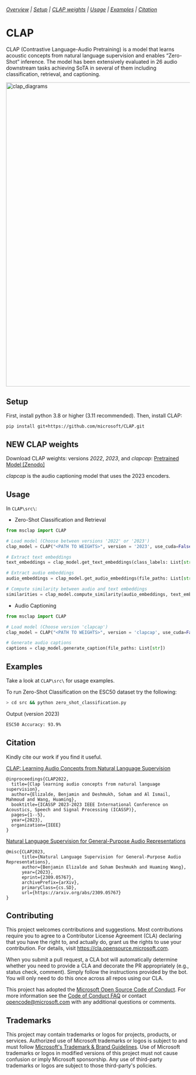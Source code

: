 ###### [Overview](#CLAP) | [Setup](#Setup) | [CLAP weights](#CLAP-weights) | [Usage](#Usage) | [Examples](#Examples) | [Citation](#Citation)

# CLAP

CLAP (Contrastive Language-Audio Pretraining) is a model that learns acoustic concepts from natural language supervision and enables “Zero-Shot” inference. The model has been extensively evaluated in 26 audio downstream tasks achieving SoTA in several of them including classification, retrieval, and captioning.

<img width="832" alt="clap_diagrams" src="https://github.com/bmartin1/CLAP/assets/26778834/c5340a09-cc0c-4e41-ad5a-61546eaa824c">

## Setup

First, install python 3.8 or higher (3.11 recommended). Then, install CLAP:

```shell
pip install git+https://github.com/microsoft/CLAP.git
```

## NEW CLAP weights
Download CLAP weights: versions _2022_, _2023_, and _clapcap_: [Pretrained Model \[Zenodo\]](https://zenodo.org/record/8378278)

_clapcap_ is the audio captioning model that uses the 2023 encoders.

## Usage

In `CLAP\src\`:

- Zero-Shot Classification and Retrieval
```python
from msclap import CLAP

# Load model (Choose between versions '2022' or '2023')
clap_model = CLAP("<PATH TO WEIGHTS>", version = '2023', use_cuda=False)

# Extract text embeddings
text_embeddings = clap_model.get_text_embeddings(class_labels: List[str])

# Extract audio embeddings
audio_embeddings = clap_model.get_audio_embeddings(file_paths: List[str])

# Compute similarity between audio and text embeddings 
similarities = clap_model.compute_similarity(audio_embeddings, text_embeddings)
```

- Audio Captioning
```python
from msclap import CLAP

# Load model (Choose version 'clapcap')
clap_model = CLAP("<PATH TO WEIGHTS>", version = 'clapcap', use_cuda=False)

# Generate audio captions
captions = clap_model.generate_caption(file_paths: List[str])
```

## Examples
Take a look at `CLAP\src\` for usage examples. 

To run Zero-Shot Classification on the ESC50 dataset try the following:

```bash
> cd src && python zero_shot_classification.py
```
Output (version 2023)
```bash
ESC50 Accuracy: 93.9%
```

## Citation

Kindly cite our work if you find it useful.

[CLAP: Learning Audio Concepts from Natural Language Supervision](https://ieeexplore.ieee.org/abstract/document/10095889)
```
@inproceedings{CLAP2022,
  title={Clap learning audio concepts from natural language supervision},
  author={Elizalde, Benjamin and Deshmukh, Soham and Al Ismail, Mahmoud and Wang, Huaming},
  booktitle={ICASSP 2023-2023 IEEE International Conference on Acoustics, Speech and Signal Processing (ICASSP)},
  pages={1--5},
  year={2023},
  organization={IEEE}
}
```

[Natural Language Supervision for General-Purpose Audio Representations](https://arxiv.org/abs/2309.05767)
```
@misc{CLAP2023,
      title={Natural Language Supervision for General-Purpose Audio Representations}, 
      author={Benjamin Elizalde and Soham Deshmukh and Huaming Wang},
      year={2023},
      eprint={2309.05767},
      archivePrefix={arXiv},
      primaryClass={cs.SD},
      url={https://arxiv.org/abs/2309.05767}
}
```

## Contributing

This project welcomes contributions and suggestions.  Most contributions require you to agree to a
Contributor License Agreement (CLA) declaring that you have the right to, and actually do, grant us
the rights to use your contribution. For details, visit https://cla.opensource.microsoft.com.

When you submit a pull request, a CLA bot will automatically determine whether you need to provide
a CLA and decorate the PR appropriately (e.g., status check, comment). Simply follow the instructions
provided by the bot. You will only need to do this once across all repos using our CLA.

This project has adopted the [Microsoft Open Source Code of Conduct](https://opensource.microsoft.com/codeofconduct/).
For more information see the [Code of Conduct FAQ](https://opensource.microsoft.com/codeofconduct/faq/) or
contact [opencode@microsoft.com](mailto:opencode@microsoft.com) with any additional questions or comments.

## Trademarks

This project may contain trademarks or logos for projects, products, or services. Authorized use of Microsoft 
trademarks or logos is subject to and must follow 
[Microsoft's Trademark & Brand Guidelines](https://www.microsoft.com/en-us/legal/intellectualproperty/trademarks/usage/general).
Use of Microsoft trademarks or logos in modified versions of this project must not cause confusion or imply Microsoft sponsorship.
Any use of third-party trademarks or logos are subject to those third-party's policies.
